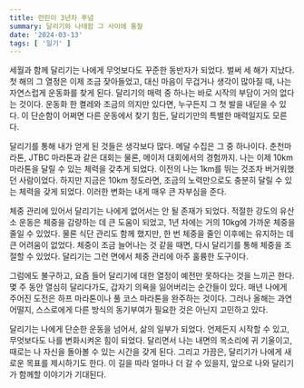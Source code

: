 ```yaml
---
title: 런린이 3년차 푸념
summary: 달리기와 나태함 그 사이에 통찰
date: '2024-03-13'
tags: [ '일기' ]
---
```


세월과 함께 달리기는 나에게 무엇보다도 꾸준한 동반자가 되었다. 벌써 세 해가 지났다. 첫 해의 그 열정은 이제 조금 잦아들었고, 대신 마음이 무겁거나 생각이 많아질 때, 나는 자연스럽게 운동화를 찾게 된다.
달리기의 매력 중 하나는 바로 시작의 부담이 거의 없다는 것이다. 운동화 한 켤레와 조금의 의지만 있다면, 누구든지 그 첫 발을 내딛을 수 있다. 이 단순함이 어쩌면 다른 운동에서 찾기 힘든, 달리기만의 특별한
매력일지도 모른다.

달리기를 통해 내가 얻게 된 것들은 생각보다 많다. 메달 수집은 그 중 하나이다. 춘천마라톤, JTBC 마라톤과 같은 대회는 물론, 메이저 대회에서의 경험까지. 나는 이제 10km 마라톤을 달릴 수 있는 체력을
갖추게 되었다. 이전의 나는 1km를 뛰는 것조차 버거워했던 사람이었다. 하지만 지금은 10km 정도라면, 조금의 노력만으로도 충분히 달릴 수 있는 체력을 갖게 되었다. 이러한 변화는 내게 매우 큰 자부심을 준다.

체중 관리에 있어서 달리기는 나에게 없어서는 안 될 존재가 되었다. 적절한 강도의 유산소 운동은 체중을 감량하는 데 큰 도움이 되었고, 1년 차에는 거의 10kg에 가까운 체중을 줄일 수 있었다. 물론 식단 관리도
함께 했지만, 한 번 체중을 줄인 이후에는 유지하는 데 큰 어려움이 없었다. 체중이 조금 늘어나는 것 같을 때면, 다시 달리기를 통해 체중을 조절할 수 있었다. 달리기는 그런 면에서 체중 관리에 아주 훌륭한
도구이다.

그럼에도 불구하고, 요즘 들어 달리기에 대한 열정이 예전만 못하다는 것을 느끼곤 한다. 몇 주 동안 열심히 달리다가도, 갑자기 의욕을 잃어버리는 순간들이 있다. 매년 나에게 주어진 도전은 하프 마라톤이나 풀 코스
마라톤을 완주하는 것이다. 그러나 올해는 과연 어떨지, 스스로에게 다른 방식의 동기부여가 필요한 것은 아닌지 고민하고 있다.

달리기는 나에게 단순한 운동을 넘어서, 삶의 일부가 되었다. 언제든지 시작할 수 있고, 무엇보다도 나를 변화시켜온 힘이 되었다. 달리면서 나는 내면의 목소리에 귀 기울이고, 때로는 나 자신을 돌아볼 수 있는 시간을
갖게 된다. 그리고 가끔은, 달리기가 나에게 새로운 목표를 제시하기도 한다. 이 길을 따라 얼마나 더 갈 수 있을지, 앞으로 나와 달리기가 함께할 이야기가 기대된다.
